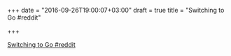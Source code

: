 +++
date = "2016-09-26T19:00:07+03:00"
draft = true
title = "Switching to Go  #reddit"

+++

<p><a href="https://t.co/RdBYaII3Rt">Switching to Go  #reddit</a></p>
